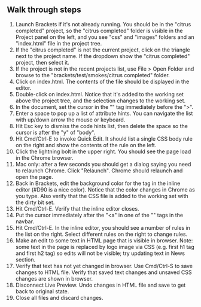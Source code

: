 ## Walk through steps


1. Launch Brackets if it's not already running. You should be in the "citrus completed" project, so the "citrus completed" folder is visible in the Project panel on the left, and you see "css" and "images" folders and an "index.html" file in the project tree.
2. If the "citrus completed" is not the current project, click on the triangle next to the project name. If the dropdown show the "citrus completed" project, then select it.
3. If the project is not in the recent projects list, use File > Open Folder and browse to the "brackets/test/smokes/citrus completed" folder. 
4. Click on index.html. The contents of the file should be displayed in the editor.
5. Double-click on index.html. Notice that it's added to the working set above the project tree, and the selection changes to the working set.
6. In the document, set the cursor in the "<body>" tag immediately before the ">".
7. Enter a space to pop up a list of attribute hints. You can navigate the list with up/down arrow the mouse or keyboard.
8. Hit Esc key to dismiss the code hints list, then delete the space so the cursor is after the "y" of "body".
9. Hit Cmd/Ctrl-E to invoke Quick Edit. It should list a single CSS body rule on the right and show the contents of the rule on the left.
10. Click the lightning bolt in the upper right. You should see the page load in the Chrome browser.
11. Mac only: after a few seconds you should get a dialog saying you need to relaunch Chrome. Click "Relaunch". Chrome should relaunch and open the page.
12. Back in Brackets, edit the background color for the <body> tag in the inline editor (#D90 is a nice color). Notice that the color changes in Chrome as you type. Also verify that the CSS file is added to the working set with the dirty bit set.
13. Hit Cmd/Ctrl-E. Verify that the inline editor closes.
14. Put the cursor immediately after the "<a" in one of the "<a>" tags in the navbar.
15. Hit Cmd/Ctrl-E. In the inline editor, you should see a number of rules in the list on the right. Select different rules on the right to change rules.
16. Make an edit to some text in HTML page that is visible in browser. Note: some text in the page is replaced by logo image via CSS (e.g. first h1 tag and first h2 tag) so edits will not be visible; try updating text in News section.
17. Verify that text has not yet changed in browser. Use Cmd/Ctrl-S to save changes to HTML file. Verify that saved text changes and unsaved CSS changes are shown in browser.
18. Disconnect Live Preview. Undo changes in HTML file and save to get back to original state.
19. Close all files and discard changes.
